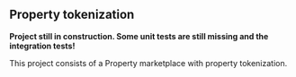 ## Property tokenization

**Project still in construction. Some unit tests are still missing and the integration tests!**


This project consists of a Property marketplace with property tokenization.